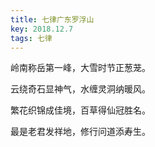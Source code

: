 ```yaml
---
title: 七律广东罗浮山
key: 2018.12.7
tags: 七律
---
```


岭南称岳第一峰，大雪时节正葱茏。

云绕奇石显神气，水缠灵洞纳暖风。

繁花织锦成佳境，百草得仙冠胜名。

最是老君发祥地，修行问道添寿生。

</br>

